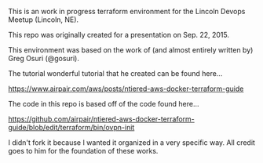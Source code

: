 This is an work in progress terraform environment for the Lincoln Devops Meetup (Lincoln, NE).

This repo was originally created for a presentation on Sep. 22, 2015.

This environment was based on the work of (and almost entirely written by) Greg Osuri (@gosuri).

The tutorial wonderful tutorial that he created can be found here...

https://www.airpair.com/aws/posts/ntiered-aws-docker-terraform-guide

The code in this repo is based off of the code found here...

https://github.com/airpair/ntiered-aws-docker-terraform-guide/blob/edit/terraform/bin/ovpn-init

I didn't fork it because I wanted it organized in a very specific way. All credit goes to him for the foundation of these works. 


